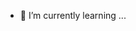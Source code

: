 
- 🌱 I’m currently learning ...


<!---
aymelari/aymelari is a ✨ special ✨ repository because its `README.md` (this file) appears on your GitHub profile.
You can click the Preview link to take a look at your changes.
--->
